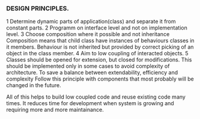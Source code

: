### DESIGN PRINCIPLES.
1 Determine dynamic parts of application(class) and separate it from constant parts.
2 Programm on interface level and not on implementation level.
3 Choose composition where it possible and not inheritance 
  Composition means that child class have instances of behaviours classes in it members. 
  Behaviour is not inherited but provided by correct picking of an object in the class member.
4 Aim to low coupling of interacted objects.
5 Classes should be opened for extension, but closed for modifications. 
  This should be implemented only in some cases to avoid complexity of architecture.
  To save a balance between extendability, efficiency and complexity Follow this principle with components 
  that most probably will be changed in the future.  

All of this helps to build low coupled code and reuse existing code many times. 
It reduces time for development when system is growing and requiring more and more maintainance.